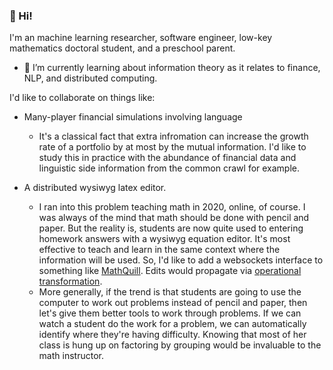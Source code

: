 ### 👋 Hi!
I'm an machine learning researcher, software engineer, low-key 
mathematics doctoral student, and a preschool parent.
- 🌱 I’m currently learning about information theory as it 
relates to finance, NLP, and distributed computing.

I'd like to collaborate on things like:
- Many-player financial simulations involving language

  - It's a classical fact that extra infromation can increase the 
growth rate of a portfolio by at most by the mutual information.
I'd like to study this in practice with the abundance of financial
data and linguistic side information from the common crawl for example.

- A distributed wysiwyg latex editor.
  - I ran into this problem teaching math in 2020, online, of course. I was always of the mind that
math should be done with pencil and paper. But the reality is, students are now
quite used to entering homework answers with a wysiwyg equation editor. It's most effective
to teach and learn in the same context where the information will be used. So, I'd like to add a
websockets interface to something like [MathQuill](https://github.com/mathquill/mathquill).
Edits would propagate via [operational transformation](https://en.wikipedia.org/wiki/Operational_transformation).
  - More generally, if the trend is that students are going to use the computer
to work out problems instead of pencil and paper, then let's give them better tools to work through problems.
If we can watch a student do the work for a problem, we can automatically identify where they're having difficulty.
Knowing that most of her class is hung up on factoring by grouping would be invaluable to the math instructor.

